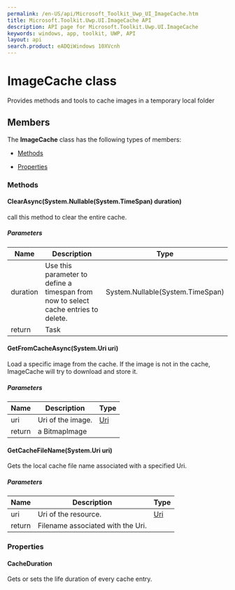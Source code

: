 ```yaml
---
permalink: /en-US/api/Microsoft_Toolkit_Uwp_UI_ImageCache.htm
title: Microsoft.Toolkit.Uwp.UI.ImageCache API 
description: API page for Microsoft.Toolkit.Uwp.UI.ImageCache
keywords: windows, app, toolkit, UWP, API
layout: api
search.product: eADQiWindows 10XVcnh
---
```



# ImageCache class

Provides methods and tools to cache images in a temporary local folder

## Members

The **ImageCache** class has the following types of members:

* [Methods](#Methods)

* [Properties](#Properties)

### Methods

#### ClearAsync(System.Nullable(System.TimeSpan) duration)

call this method to clear the entire cache.

##### Parameters



| Name | Description | Type || --- | --- | --- || duration | Use this parameter to define a timespan from now to select cache entries to delete. | System.Nullable(System.TimeSpan) || return |Task |


#### GetFromCacheAsync(System.Uri uri)

Load a specific image from the cache. If the image is not in the cache, ImageCache will try to download and store it.

##### Parameters



| Name | Description | Type || --- | --- | --- || uri | Uri of the image. | [Uri](https://msdn.microsoft.com/library/windows/apps/System.Uri) || return |a BitmapImage |


#### GetCacheFileName(System.Uri uri)

Gets the local cache file name associated with a specified Uri.

##### Parameters



| Name | Description | Type || --- | --- | --- || uri | Uri of the resource. | [Uri](https://msdn.microsoft.com/library/windows/apps/System.Uri) || return |Filename associated with the Uri. |


### Properties

#### CacheDuration

Gets or sets the life duration of every cache entry.


